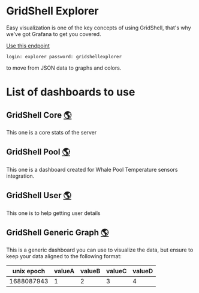 # GridShell Explorer

Easy visualization is one of the key concepts of using GridShell, that's why we've got Grafana to get you covered.

[Use this endpoint](https://explorer.gridshell.net:3000/) 

`login: explorer
password: gridshellexplorer `

to move from JSON data to graphs and colors.

# List of dashboards to use

## GridShell Core   [🌎](https://explorer.gridshell.net:3000/d/e66e2a62-ef5d-482b-aeee-3dc8a3bb6e2b/gridshell-core)
This one is a core stats of the server

## GridShell Pool [🌎](https://explorer.gridshell.net:3000/d/ca74c27d-03f9-4f18-8017-001d013b93ce/gridshell-pool)
This one is a dashboard created for Whale Pool Temperature sensors integration.

## GridShell User [🌎](https://explorer.gridshell.net:3000/d/c67e1c66-8ac3-480e-860b-7d1ba05aa8f8/gridshell-user)
This one is to help getting user details

## GridShell Generic Graph [🌎](https://explorer.gridshell.net:3000/d/cf9d5f97-9f02-488a-b49a-28409bdc1593/gridshell-your-telemetry)

This is a generic dashboard you can use to visualize the data, but ensure to keep your data aligned to the following format:

|unix epoch|valueA|valueB|valueC|valueD|
|----------|------|------|------|------|
|1688087943|1|2|3|4|


